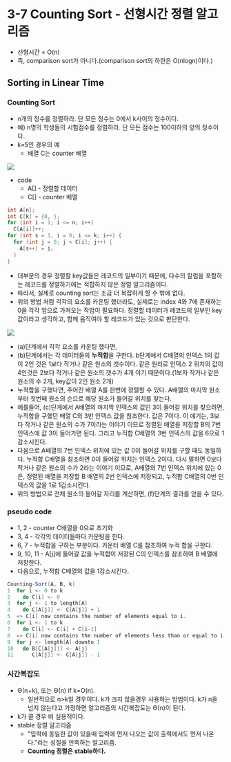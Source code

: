 # 3-7 Counting Sort - 선형시간 정렬 알고리즘

* 선형시간 = O(n)
* 즉, comparison sort가 아니다.(comparison sort의 하한은 O(nlogn)이다.)

## Sorting in Linear Time

### Counting Sort

* n개의 정수를 정렬하라. 단 모든 정수는 0에서 k사이의 정수이다.
* 예) n명의 학생들의 시험점수를 정렬하라. 단 모든 점수는 100이하의 양의 정수이다.
* k=5인 경우의 예
  * 배열 C는 counter 배열

![](https://github.com/namjunemy/TIL/blob/master/Algorithm/img/counting_sort_01.png?raw=true)

* code
  * A[] - 정렬할 데이터
  * C[] - counter 배열

```java
int A[n];
int C[k] = {0, };
for (int i = 1; i <= n; i++)
  C[A[i]]++;
for (int s = 1, i = 0; i <= k; i++) {
  for (int j = 0; j < C[i]; j++) {
    A[s++] = i;
  }
}
```

* 대부분의 경우 정렬할 key값들은 레코드의 일부이기 때문에, 다수의 칼럼을 포함하는 레코드를 정렬하기에는 적합하지 않은 정렬 알고리즘이다.
* 따라서, 실제로 counting sort는 조금 더 복잡하게 할 수 밖에 없다.
* 위의 방법 처럼 각각의 요소를 카운팅 했더라도, 실제로는 index 4와 7에 존재하는 0을 각각 앞으로 가져오는 작업이 필요하다. 정렬할 데이터가 레코드의 일부인 key값이라고 생각하고, 함께 움직여야 할 레코드가 있는 것으로 판단한다.

![](https://github.com/namjunemy/TIL/blob/master/Algorithm/img/counting_sort_02.png?raw=true)

* (a)단계에서 각각 요소를 카운팅 했다면,
* (b)단계에서는 각 데이터들의 **누적합**을 구한다. b단계에서 C배열의 인덱스 1의 값이 2인 것은 1보다 작거나 같은 원소의 갯수이다. 같은 원리로 인덱스 2 위치의 값이 4인것은 2보다 작거나 같은 원소의 갯수가 4개 이기 때문이다.(1보자 작거나 같은 원소의 수 2개, key값이 2인 원소 2개)
* 누적합을 구했다면, 주어진 배열 A를 한번에 정렬할 수 있다. A배열의 마지막 원소부터 첫번째 원소의 순으로 해당 원소가 들어갈 위치를 찾는다.
* 예를들어, (c)단계에서 A배열의 마지막 인덱스의 값인 3이 들어갈 위치를 찾으려면, 누적합을 구했던 배열 C의 3번 인덱스 값을 참조한다. 값은 7이다. 이 얘기는, 3보다 작거나 같은 원소의 수가 7이라는 이야기 이므로 정렬된 배열을 저장할 B의 7번 인덱스에 값 3이 들어가면 된다. 그리고 누적합 C배열의 3번 인덱스의 값을 6으로 1감소시킨다.
* 다음으로 A배열의 7번 인덱스 위치에 있는 값 0이 들어갈 위치를 구할 때도 동일하다. 누적합 C배열을 참조하면 0이 들어갈 위치는 인덱스 2이다. 다시 말하면 0보다 작거나 같은 원소의 수가 2라는 이야기 이므로, A배열의 7번 인덱스 위치에 있는 0은, 정렬된 배열을 저장할 B 배열의 2번 인덱스에 저장되고, 누적합 C배열의 0번 인덱스의 값을 1로 1감소시킨다.
* 위의 방법으로 전체 원소의 들어갈 자리를 계산하면, (f)단계의 결과를 얻을 수 있다.

### pseudo code

* 1, 2 - counter C배열을 0으로 초기화
* 3, 4 - 각각의 데이터들마다 카운팅을 한다.
* 6, 7 - 누적합을 구하는 부분이다. 카운터 배열 C를 참조하여 누적 합을 구한다.
* 9, 10, 11 - A[j]에 들어갈 값을 누적합이 저장된 C의 인덱스를 참조하여 B 배열에 저장한다.
* 다음으로, 누적합 C배열의 값을 1감소시킨다. 

```java
Counting-Sort(A, B, k)
1  for i <- 0 to k
2    do C[i] <- 0
3  for j <- 1 to length[A]
4    do C[A[j]] <- C[A[j]] + 1
5  => C[i] now contains the number of elements equal to i.
6  for i <- 1 to k
7    do C[i] <- C[i] + C[i-1]
8  => C[i] now contains the number of elements less than or equal to i.
9  for j <- length[A] downto 1
10   do B[C[A[j]]] <- A[j]
11      C[A[j]] <- C[A[j]] - 1
```

  

### 시간복잡도

* Θ(n+k), 또는 Θ(n) if k=O(n).
  * 일반적으로 n>k일 경우이다. k가 크지 않을경우 사용하는 방법이다. k가 n을 넘지 않는다고 가정하면 알고리즘의 시간복잡도는 Θ(n)이 된다.
* k가 클 경우 비 실용적이다.
* stable 정렬 알고리즘
  * "입력에 동일한 값이 있을때 입력에 먼저 나오는 값이 출력에서도 먼저 나온다."라는 성질을 만족하는 알고리즘.
  * **Counting 정렬은 stable하다.**

